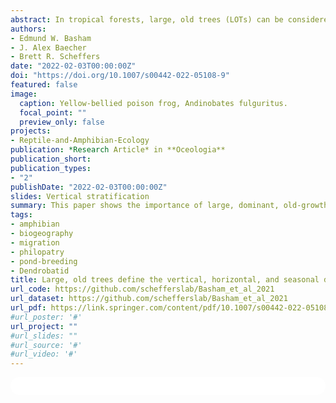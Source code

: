 ```yaml
---
abstract: In tropical forests, large, old trees (LOTs) can be considered keystone structures for provisioning unique habitats such as decaying wood, roots, cavities, and epiphytes, including those that hold water (phytotelmata). These habitats may also be stratified in vertical space, for example, root structures occur at ground level and below, whereas epiphytes occur above-ground. Canopy habitat is utilized by a diversity of amphibians, but canopy habitat may only be viable in the wet season when epiphytes and surfaces are sufficiently saturated. Here, we examine how the provisioning of microhabitats and structures by LOTs influence the horizontal, vertical, and seasonal distribution patterns of phytotelmata-breeding poison frogs. We conducted ground-to-canopy surveys over 4 years, constituting 6 seasons, in Panama and used mark-recapture techniques on a population of the yellow-bellied poison frog, Andinobates fulguritus. We found that A. fulguritus migrated vertically, tracking seasonal rainfall, and displayed strong philopatry to individual trees. Furthermore, A. fulguritus almost exclusively inhabited the largest trees at the study location, which provided disproportionately high-quality microhabitats and epiphytes compared to other trees. LOTs, and specifically Anacardium excelsum at our site, appear to serve as keystone structures with high conservation value due to their provisioning of unique habitats. We conclude that the distribution of A. fulguritus is defined vertically by the stratification of arboreal microhabitat resources, horizontally by the presence of LOTs providing the resources, and temporally by the seasonal viability of the resources.
authors:
- Edmund W. Basham
- J. Alex Baecher
- Brett R. Scheffers
date: "2022-02-03T00:00:00Z"
doi: "https://doi.org/10.1007/s00442-022-05108-9"
featured: false
image:
  caption: Yellow-bellied poison frog, Andinobates fulguritus.
  focal_point: ""
  preview_only: false
projects:
- Reptile-and-Amphibian-Ecology
publication: *Research Article* in **Oceologia**
publication_short:
publication_types:
- "2"
publishDate: "2022-02-03T00:00:00Z"
slides: Vertical stratification
summary: This paper shows the importance of large, dominant, old-growth trees to sensitive arboreal poison frogs in tropical ecosystems, by providing core habitat that species use intermittently across seasons. 
tags:
- amphibian
- biogeography
- migration
- philopatry
- pond-breeding
- Dendrobatid
title: Large, old trees define the vertical, horizontal, and seasonal distributions of a poison frog
url_code: https://github.com/schefferslab/Basham_et_al_2021
url_dataset: https://github.com/schefferslab/Basham_et_al_2021
url_pdf: https://link.springer.com/content/pdf/10.1007/s00442-022-05108-9.pdf?pdf=button
#url_poster: '#'
url_project: ""
#url_slides: ""
#url_source: '#'
#url_video: '#'
---
```



<html>
  <style>
    section {
        background: white;
        color: black;
        border-radius: 1em;
        padding: 1em;
        left: 50% }
    #inner {
        display: inline-block;
        display: flex;
        align-items: center;
        justify-content: center }
  </style>
  <section>
    <div id="inner">
      <script type='text/javascript' src='https://d1bxh8uas1mnw7.cloudfront.net/assets/embed.js'></script>
        <span style="float:left"; 
          class="__dimensions_badge_embed__" 
          data-doi="10.1007/s00442-022-05108-9" 
          data-hide-zero-citations="true" 
          data-legend="always">
        </span>
      <script async src="https://badge.dimensions.ai/badge.js" charset="utf-8"></script>
        <div  style="float:right"; 
          data-link-target="_blank" 
          data-badge-details="right" 
          data-badge-type="medium-donut"
          data-doi="10.1007/s00442-022-05108-9"   
          data-condensed="true" 
          data-hide-no-mentions="true" 
          class="altmetric-embed">
        </div>
  </section>

